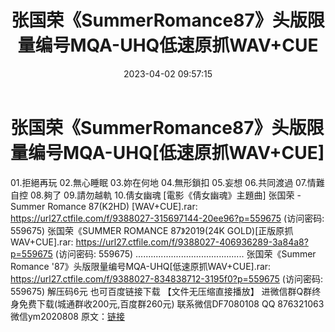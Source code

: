 ﻿---
title: 张国荣《SummerRomance87》头版限量编号MQA-UHQ低速原抓WAV+CUE
date: 2023-04-02 09:57:15
categories: 新碟专辑、稀有等精品
tags: 华语中文
---
# 张国荣《SummerRomance87》头版限量编号MQA-UHQ[低速原抓WAV+CUE]

01.拒絕再玩
02.無心睡眠
03.妳在何地
04.無形鎖扣
05.妄想
06.共同渡過
07.情難自控
08.夠了
09.請勿越軌
10.倩女幽魂 [電影《倩女幽魂》主題曲]
张国荣 - Summer Romance 87(K2HD) [WAV+CUE].rar: https://url27.ctfile.com/f/9388027-315697144-20ee96?p=559675
(访问密码: 559675)
张国荣《SUMMER ROMANCE 87》2019(24K GOLD)[正版原抓WAV+CUE].rar: https://url27.ctfile.com/f/9388027-406936289-3a84a8?p=559675
(访问密码: 559675)
...........................................
张国荣《Summer Romance '87》头版限量编号MQA-UHQ[低速原抓WAV+CUE].rar: https://url27.ctfile.com/f/9388027-834838712-3195f0?p=559675
(访问密码: 559675)
解压码6元
也可百度链接下载 【文件无压缩直接播放】
进微信群Q群终身免费下载(城通群收200元,百度群260元)
联系微信DF7080108 QQ 876321063
微信ym2020808
原文：[链接](https://blog.sina.com.cn/s/blog_1647c7e760103119g.html)